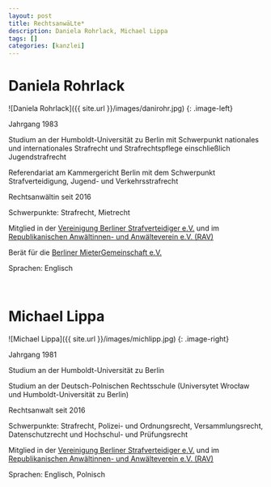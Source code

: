 ```yaml
---
layout: post
title: RechtsanwäLte*
description: Daniela Rohrlack, Michael Lippa
tags: []
categories: [kanzlei]
---
```

# Daniela Rohrlack

![Daniela Rohrlack]({{ site.url }}/images/danirohr.jpg)
{: .image-left}

Jahrgang 1983

Studium an der Humboldt-Universität zu Berlin mit Schwerpunkt nationales und internationales Strafrecht und Strafrechtspflege einschließlich Jugendstrafrecht

Referendariat am Kammergericht Berlin mit dem Schwerpunkt Strafverteidigung, Jugend- und Verkehrsstrafrecht

Rechtsanwältin seit 2016

Schwerpunkte: Strafrecht, Mietrecht

Mitglied in der [Vereinigung Berliner Strafverteidiger e.V.](https://www.strafverteidiger-berlin.de/) und im [Republikanischen Anwältinnen- und Anwälteverein e.V. (RAV)](https://www.rav.de/start/)

Berät für die [Berliner MieterGemeinschaft e.V.](https://www.bmgev.de/)

Sprachen: Englisch

<br style="clear:left" />

# Michael Lippa

![Michael Lippa]({{ site.url }}/images/michlipp.jpg)
{: .image-right}

Jahrgang 1981

Studium an der Humboldt-Universität zu Berlin

Studium an der Deutsch-Polnischen Rechtsschule (Universytet Wrocław und Humboldt-Universität zu Berlin)

Rechtsanwalt seit 2016

Schwerpunkte: Strafrecht, Polizei- und Ordnungsrecht, Versammlungsrecht, Datenschutzrecht und Hochschul- und Prüfungsrecht

Mitglied in der [Vereinigung Berliner Strafverteidiger e.V.](https://www.strafverteidiger-berlin.de/) und im [Republikanischen Anwältinnen- und Anwälteverein e.V. (RAV)](https://www.rav.de/start/)

Sprachen: Englisch, Polnisch
